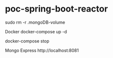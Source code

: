 # poc-spring-boot-reactor

sudo rm -r .mongoDB-volume

Docker
docker-compose up -d

docker-compose stop

Mongo Express
http://localhost:8081 